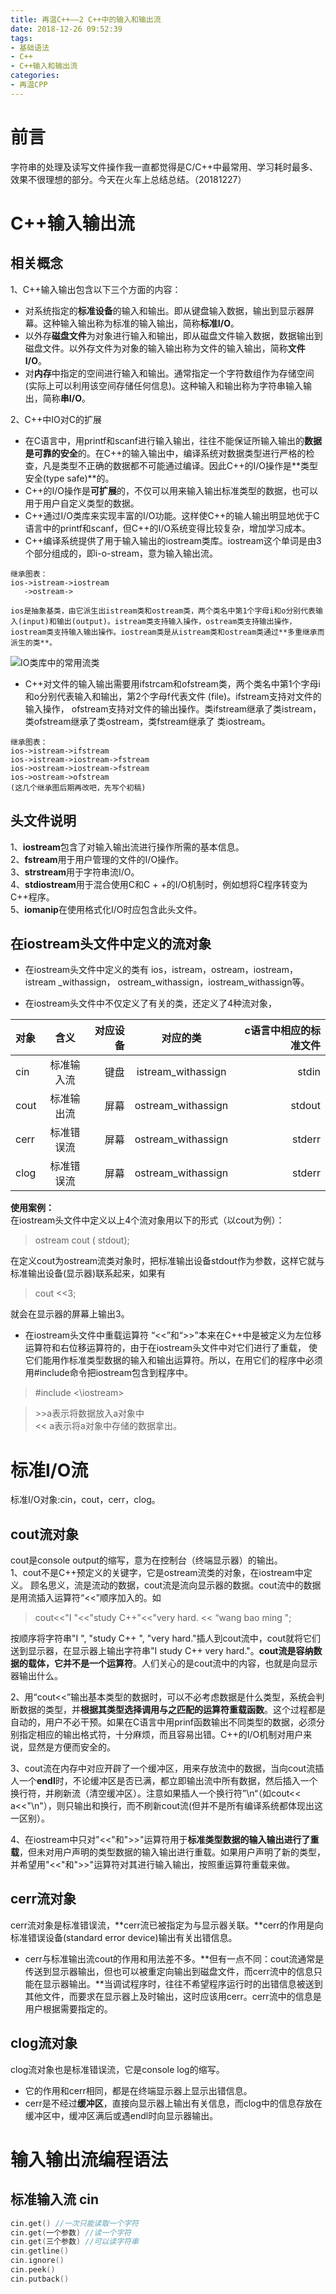 ```yaml
---
title: 再温C++——2 C++中的输入和输出流
date: 2018-12-26 09:52:39
tags:
- 基础语法
- C++
- C++输入和输出流
categories: 
- 再温CPP
---
```


# 前言
字符串的处理及读写文件操作我一直都觉得是C/C++中最常用、学习耗时最多、效果不很理想的部分。今天在火车上总结总结。（20181227）

# C++输入输出流
## 相关概念
1、C++输入输出包含以下三个方面的内容：   
- 对系统指定的**标准设备**的输入和输出。即从键盘输入数据，输出到显示器屏幕。这种输入输出称为标准的输入输出，简称**标准I/O**。  
- 以外存**磁盘文件**为对象进行输入和输出，即从磁盘文件输入数据，数据输出到磁盘文件。以外存文件为对象的输入输出称为文件的输入输出，简称**文件I/O**。   
- 对**内存**中指定的空间进行输入和输出。通常指定一个字符数组作为存储空间(实际上可以利用该空间存储任何信息)。这种输入和输出称为字符串输入输出，简称**串I/O**。  

2、C++中IO对C的扩展
- 在C语言中，用printf和scanf进行输入输出，往往不能保证所输入输出的**数据是可靠的安全**的。在C++的输入输出中，编译系统对数据类型进行严格的检查，凡是类型不正确的数据都不可能通过编译。因此C++的I/O操作是**类型安全(type safe)**的。  
- C++的I/O操作是**可扩展**的，不仅可以用来输入输出标准类型的数据，也可以用于用户自定义类型的数据。   
- C++通过I/O类库来实现丰富的I/O功能。这样使C++的输人输出明显地优于C语言中的printf和scanf，但C++的I/O系统变得比较复杂，增加学习成本。    
- C++编译系统提供了用于输入输出的iostream类库。iostream这个单词是由3个部分组成的，即i-o-stream，意为输入输出流。  
```
继承图表：
ios->istream->iostream  
   ->ostream-> 

ios是抽象基类，由它派生出istream类和ostream类，两个类名中第1个字母i和o分别代表输入(input)和输出(output)。istream类支持输入操作，ostream类支持输出操作，iostream类支持输入输出操作。iostream类是从istream类和ostream类通过**多重继承而派生的类**。  
```
![IO类库中的常用流类](IO类库中的常用流类.png)  

- C++对文件的输入输出需要用ifstrcam和ofstream类，两个类名中第1个字母i和o分别代表输入和输出，第2个字母f代表文件 (file)。ifstream支持对文件的输入操作， ofstream支持对文件的输出操作。类ifstream继承了类istream，类ofstream继承了类ostream，类fstream继承了 类iostream。    
```
继承图表：  
ios->istream->ifstream  
ios->istream->iostream->fstream  
ios->ostream->iostream->fstream  
ios->ostream->ofstream  
(这几个继承图后期再改吧，先写个初稿)
```
## 头文件说明  
1、**iostream**包含了对输入输出流进行操作所需的基本信息。  
2、**fstream**用于用户管理的文件的I/O操作。   
3、**strstream**用于字符串流I/O。  
4、**stdiostream**用于混合使用C和C + +的I/O机制时，例如想将C程序转变为C++程序。   
5、**iomanip**在使用格式化I/O时应包含此头文件。  

## 在iostream头文件中定义的流对象
- 在iostream头文件中定义的类有 ios，istream，ostream，iostream，istream _withassign， ostream_withassign，iostream_withassign等。  

- 在iostream头文件中不仅定义了有关的类，还定义了4种流对象，

对象 | 含义 | 对应设备 | 对应的类 | c语言中相应的标准文件 
:----------- | :-----------: | -----------: | :-----------: | -----------: 
cin | 标准输入流 | 键盘 | istream_withassign | stdin 
cout | 标准输出流 | 屏幕 | ostream_withassign | stdout 
cerr | 标准错误流 | 屏幕 | ostream_withassign | stderr 
clog | 标准错误流 | 屏幕 | ostream_withassign | stderr 

**使用案例：**  
在iostream头文件中定义以上4个流对象用以下的形式（以cout为例）：  
> ostream cout ( stdout);  

在定义cout为ostream流类对象时，把标准输出设备stdout作为参数，这样它就与标准输出设备(显示器)联系起来，如果有  
> cout <<3;  

就会在显示器的屏幕上输出3。

- 在iostream头文件中重载运算符
“<<”和“>>”本来在C++中是被定义为左位移运算符和右位移运算符的，由于在iostream头文件中对它们进行了重载， 使它们能用作标准类型数据的输入和输出运算符。所以，在用它们的程序中必须用#include命令把iostream包含到程序中。  
> #include <\iostream>   

> \>\>a表示将数据放入a对象中   
> \<< a表示将a对象中存储的数据拿出。

# 标准I/O流
标准I/O对象:cin，cout，cerr，clog。
## cout流对象
cout是console output的缩写，意为在控制台（终端显示器）的输出。     
1、cout不是C++预定义的关键字，它是ostream流类的对象，在iostream中定义。 顾名思义，流是流动的数据，cout流是流向显示器的数据。cout流中的数据是用流插入运算符“<<”顺序加入的。如  
>cout<<"I "<<"study C++"<<"very hard. << “wang bao ming ";  

按顺序将字符串"I ", "study C++ ", "very hard."插人到cout流中，cout就将它们送到显示器，在显示器上输出字符串"I study C++ very hard."。**cout流是容纳数据的载体，它并不是一个运算符**。人们关心的是cout流中的内容，也就是向显示器输出什么。   

2、用“cout<<”输出基本类型的数据时，可以不必考虑数据是什么类型，系统会判断数据的类型，并**根据其类型选择调用与之匹配的运算符重载函数**。这个过程都是自动的，用户不必干预。如果在C语言中用prinf函数输出不同类型的数据，必须分别指定相应的输出格式符，十分麻烦，而且容易出错。C++的I/O机制对用户来说，显然是方便而安全的。  

3、cout流在内存中对应开辟了一个缓冲区，用来存放流中的数据，当向cout流插人一个**endl**时，不论缓冲区是否已满，都立即输出流中所有数据，然后插入一个换行符，并刷新流（清空缓冲区）。注意如果插人一个换行符”\n“（如cout<< a<<"\n"），则只输出和换行，而不刷新cout流(但并不是所有编译系统都体现出这一区别）。  

4、在iostream中只对"<<"和">>"运算符用于**标准类型数据的输入输出进行了重载**，但未对用户声明的类型数据的输入输出进行重载。如果用户声明了新的类型，并希望用"<<"和">>"运算符对其进行输入输出，按照重运算符重载来做。

## cerr流对象
cerr流对象是标准错误流，**cerr流已被指定为与显示器关联。**cerr的作用是向标准错误设备(standard error device)输出有关出错信息。  
- cerr与标准输出流cout的作用和用法差不多。**但有一点不同：cout流通常是传送到显示器输出，但也可以被重定向输出到磁盘文件，而cerr流中的信息只能在显示器输出。**当调试程序时，往往不希望程序运行时的出错信息被送到其他文件，而要求在显示器上及时输出，这时应该用cerr。cerr流中的信息是用户根据需要指定的。

## clog流对象
clog流对象也是标准错误流，它是console log的缩写。
- 它的作用和cerr相同，都是在终端显示器上显示出错信息。  
- cerr是不经过**缓冲区**，直接向显示器上输出有关信息，而clog中的信息存放在缓冲区中，缓冲区满后或遇endl时向显示器输出。

# 输入输出流编程语法
## 标准输入流 cin 
```c++
cin.get() //一次只能读取一个字符
cin.get(一个参数) //读一个字符
cin.get(三个参数) //可以读字符串
cin.getline()
cin.ignore()
cin.peek()
cin.putback()
```
























